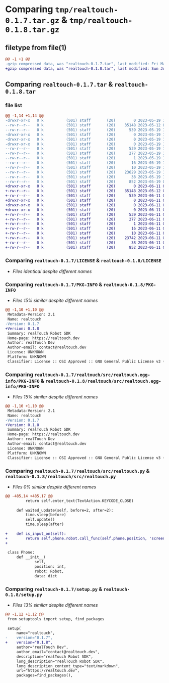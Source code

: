 # Comparing `tmp/realtouch-0.1.7.tar.gz` & `tmp/realtouch-0.1.8.tar.gz`

## filetype from file(1)

```diff
@@ -1 +1 @@
-gzip compressed data, was "realtouch-0.1.7.tar", last modified: Fri May 19 16:11:32 2023, max compression
+gzip compressed data, was "realtouch-0.1.8.tar", last modified: Sun Jun 11 06:55:50 2023, max compression
```

## Comparing `realtouch-0.1.7.tar` & `realtouch-0.1.8.tar`

### file list

```diff
@@ -1,14 +1,14 @@
-drwxr-xr-x   0 k          (501) staff       (20)        0 2023-05-19 16:11:32.955582 realtouch-0.1.7/
--rw-r--r--   0 k          (501) staff       (20)    35148 2023-05-12 00:09:36.000000 realtouch-0.1.7/LICENSE
--rw-r--r--   0 k          (501) staff       (20)      539 2023-05-19 16:11:32.955251 realtouch-0.1.7/PKG-INFO
-drwxr-xr-x   0 k          (501) staff       (20)        0 2023-05-19 16:11:32.950146 realtouch-0.1.7/realtouch/
-drwxr-xr-x   0 k          (501) staff       (20)        0 2023-05-19 16:11:32.952076 realtouch-0.1.7/realtouch/src/
-drwxr-xr-x   0 k          (501) staff       (20)        0 2023-05-19 16:11:32.954507 realtouch-0.1.7/realtouch/src/realtouch.egg-info/
--rw-r--r--   0 k          (501) staff       (20)      539 2023-05-19 16:11:32.000000 realtouch-0.1.7/realtouch/src/realtouch.egg-info/PKG-INFO
--rw-r--r--   0 k          (501) staff       (20)      277 2023-05-19 16:11:32.000000 realtouch-0.1.7/realtouch/src/realtouch.egg-info/SOURCES.txt
--rw-r--r--   0 k          (501) staff       (20)        1 2023-05-19 16:11:32.000000 realtouch-0.1.7/realtouch/src/realtouch.egg-info/dependency_links.txt
--rw-r--r--   0 k          (501) staff       (20)       16 2023-05-19 16:11:32.000000 realtouch-0.1.7/realtouch/src/realtouch.egg-info/requires.txt
--rw-r--r--   0 k          (501) staff       (20)       10 2023-05-19 16:11:32.000000 realtouch-0.1.7/realtouch/src/realtouch.egg-info/top_level.txt
--rw-r--r--   0 k          (501) staff       (20)    23629 2023-05-19 15:41:55.000000 realtouch-0.1.7/realtouch/src/realtouch.py
--rw-r--r--   0 k          (501) staff       (20)       38 2023-05-19 16:11:32.955724 realtouch-0.1.7/setup.cfg
--rw-r--r--   0 k          (501) staff       (20)      852 2023-05-19 09:06:04.000000 realtouch-0.1.7/setup.py
+drwxr-xr-x   0 k          (501) staff       (20)        0 2023-06-11 06:55:50.759937 realtouch-0.1.8/
+-rw-r--r--   0 k          (501) staff       (20)    35148 2023-05-12 00:09:36.000000 realtouch-0.1.8/LICENSE
+-rw-r--r--   0 k          (501) staff       (20)      539 2023-06-11 06:55:50.759677 realtouch-0.1.8/PKG-INFO
+drwxr-xr-x   0 k          (501) staff       (20)        0 2023-06-11 06:55:50.755874 realtouch-0.1.8/realtouch/
+drwxr-xr-x   0 k          (501) staff       (20)        0 2023-06-11 06:55:50.757176 realtouch-0.1.8/realtouch/src/
+drwxr-xr-x   0 k          (501) staff       (20)        0 2023-06-11 06:55:50.759225 realtouch-0.1.8/realtouch/src/realtouch.egg-info/
+-rw-r--r--   0 k          (501) staff       (20)      539 2023-06-11 06:55:50.000000 realtouch-0.1.8/realtouch/src/realtouch.egg-info/PKG-INFO
+-rw-r--r--   0 k          (501) staff       (20)      277 2023-06-11 06:55:50.000000 realtouch-0.1.8/realtouch/src/realtouch.egg-info/SOURCES.txt
+-rw-r--r--   0 k          (501) staff       (20)        1 2023-06-11 06:55:50.000000 realtouch-0.1.8/realtouch/src/realtouch.egg-info/dependency_links.txt
+-rw-r--r--   0 k          (501) staff       (20)       16 2023-06-11 06:55:50.000000 realtouch-0.1.8/realtouch/src/realtouch.egg-info/requires.txt
+-rw-r--r--   0 k          (501) staff       (20)       10 2023-06-11 06:55:50.000000 realtouch-0.1.8/realtouch/src/realtouch.egg-info/top_level.txt
+-rw-r--r--   0 k          (501) staff       (20)    23742 2023-06-11 06:54:16.000000 realtouch-0.1.8/realtouch/src/realtouch.py
+-rw-r--r--   0 k          (501) staff       (20)       38 2023-06-11 06:55:50.760007 realtouch-0.1.8/setup.cfg
+-rw-r--r--   0 k          (501) staff       (20)      852 2023-06-11 06:54:51.000000 realtouch-0.1.8/setup.py
```

### Comparing `realtouch-0.1.7/LICENSE` & `realtouch-0.1.8/LICENSE`

 * *Files identical despite different names*

### Comparing `realtouch-0.1.7/PKG-INFO` & `realtouch-0.1.8/PKG-INFO`

 * *Files 15% similar despite different names*

```diff
@@ -1,10 +1,10 @@
 Metadata-Version: 2.1
 Name: realtouch
-Version: 0.1.7
+Version: 0.1.8
 Summary: realTouch Robot SDK
 Home-page: https://realtouch.dev
 Author: realTouch Dev
 Author-email: contact@realtouch.dev
 License: UNKNOWN
 Platform: UNKNOWN
 Classifier: License :: OSI Approved :: GNU General Public License v3 (GPLv3)
```

### Comparing `realtouch-0.1.7/realtouch/src/realtouch.egg-info/PKG-INFO` & `realtouch-0.1.8/realtouch/src/realtouch.egg-info/PKG-INFO`

 * *Files 15% similar despite different names*

```diff
@@ -1,10 +1,10 @@
 Metadata-Version: 2.1
 Name: realtouch
-Version: 0.1.7
+Version: 0.1.8
 Summary: realTouch Robot SDK
 Home-page: https://realtouch.dev
 Author: realTouch Dev
 Author-email: contact@realtouch.dev
 License: UNKNOWN
 Platform: UNKNOWN
 Classifier: License :: OSI Approved :: GNU General Public License v3 (GPLv3)
```

### Comparing `realtouch-0.1.7/realtouch/src/realtouch.py` & `realtouch-0.1.8/realtouch/src/realtouch.py`

 * *Files 0% similar despite different names*

```diff
@@ -485,14 +485,17 @@
         return self.enter_text(TextAction.KEYCODE_CLOSE)
 
     def waited_update(self, before=2, after=2):
         time.sleep(before)
         self.update()
         time.sleep(after)
 
+    def is_input_on(self):
+        return self.phone.robot.call_func(self.phone.position, 'screen/is_input_on')
+
 
 class Phone:
     def __init__(
             self,
             position: int,
             robot: Robot,
             data: dict
```

### Comparing `realtouch-0.1.7/setup.py` & `realtouch-0.1.8/setup.py`

 * *Files 13% similar despite different names*

```diff
@@ -1,12 +1,12 @@
 from setuptools import setup, find_packages
 
 setup(
     name="realtouch",
-    version="0.1.7",
+    version="0.1.8",
     author="realTouch Dev",
     author_email="contact@realtouch.dev",
     description="realTouch Robot SDK",
     long_description="realTouch Robot SDK",
     long_description_content_type="text/markdown",
     url="https://realtouch.dev",
     packages=find_packages(),
```

